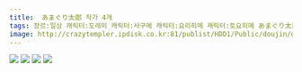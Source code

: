 ```yaml
---
title:  あまぐり太郎 작가 4개
tags: 장르:일상 캐릭터:도레미 캐릭터:사구메 캐릭터:요리히메 캐릭터:토요히메 あまぐり太郎 동방_웹코믹
image: http://crazytempler.ipdisk.co.kr:81/publist/HDD1/Public/doujin/ghap/5742/001.jpg
---
```

<img src="http://crazytempler.ipdisk.co.kr:81/publist/HDD1/Public/doujin/ghap/5742/001.jpg">
<img src="http://crazytempler.ipdisk.co.kr:81/publist/HDD1/Public/doujin/ghap/5742/002.jpg">
<img src="http://crazytempler.ipdisk.co.kr:81/publist/HDD1/Public/doujin/ghap/5742/003.jpg">
<img src="http://crazytempler.ipdisk.co.kr:81/publist/HDD1/Public/doujin/ghap/5742/004.jpg">
